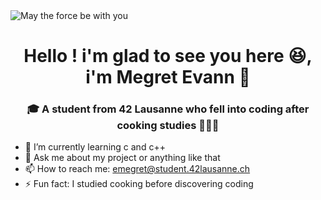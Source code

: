 <picture>
 <img alt="May the force be with you" src="https://s4.ezgif.com/tmp/ezgif-4-61e1f79117.gif">
</picture>

<h1 align="center">Hello ! i'm glad to see you here 😆, i'm Megret Evann 🙂</h1>

<div align="center">
  <h3>🎓 A student from 42 Lausanne who fell into coding after cooking studies 👨🏻‍🍳</h3>
</div>

- 🌱 I’m currently learning c and c++
- 💬 Ask me about my project or anything like that
- 📫 How to reach me:  emegret@student.42lausanne.ch
- ⚡ Fun fact: I studied cooking before discovering coding
